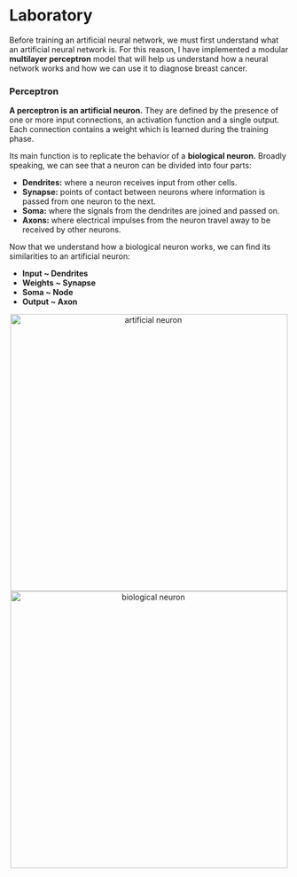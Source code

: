 # Laboratory
Before training an artificial neural network, we must first understand what an artificial neural network is. For this reason, I have implemented a modular **multilayer perceptron** model that will help us understand how a neural network works and how we can use it to diagnose breast cancer.

### Perceptron
**A perceptron is an artificial neuron.** They are defined by the presence of one or more input connections, an activation function and a single output. Each connection contains a weight which is learned during the training phase.<br>

Its main function is to replicate the behavior of a **biological neuron.** Broadly speaking, we can see that a neuron can be divided into four parts:
- **Dendrites:** where a neuron receives input from other cells.
- **Synapse:** points of contact between neurons where information is passed from one neuron to the next.
- **Soma:** where the signals from the dendrites are joined and passed on.
- **Axons:** where electrical impulses from the neuron travel away to be received by other neurons.

Now that we understand how a biological neuron works, we can find its similarities to an artificial neuron:
- **Input ~ Dendrites**
- **Weights ~ Synapse**
- **Soma ~ Node**
- **Output ~ Axon**

<div align="center">
<img width=500 alt="artificial neuron" src="https://user-images.githubusercontent.com/74931024/177190161-47bec551-5910-40d0-9a39-6b94380da046.png">
<img width=500 alt="biological neuron" src="https://user-images.githubusercontent.com/74931024/177190004-06cefb93-511e-425d-b5a5-4d1b5afceaca.jpg">
</div>
